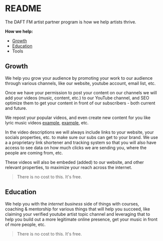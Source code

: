 # README

The DAFT FM artist partner program is how we help artists thrive.

**How we help:**
- [Growth](#growth)
- [Education](#education)
- Tools


## Growth
We help you grow your audience by promoting your work to our audience through various channels, like our website, youtube account, email list, etc.

Once we have your permission to post your content on our channels we will add your videos (music, content, etc.) to our YouTube channel, and SEO optimize them to get your content in front of our subscribers - both current and future.

We repost your popular videos, and even create new content for you like lyric music videos [example](https://www.youtube.com/watch?v=vDghI-UHCGM), [example](https://www.youtube.com/watch?v=1FMdnelUHJM), etc.

In the video descriptions we will always include links to your website, your socials properties, etc. to make sure our subs can get to your brand. We use a a proprietary link shortener and tracking system so that you will also have access to see data on how much clicks we are sending you, where the people are coming from, etc.

These videos will also be embeded (added) to our website, and other relevant properties, to maximize your reach across the internet.

> There is no cost to this. It's free.


## Education
We help you with the *internet business* side of things with courses, coaching & mentorship for various things that will help you succeed, like claiming your verified youtube artist topic channel and leveraging that to help you build out a more legitimate online presence, get your music in front of more people, etc.

> There is no cost to this. It's free.





<!-- links -->



